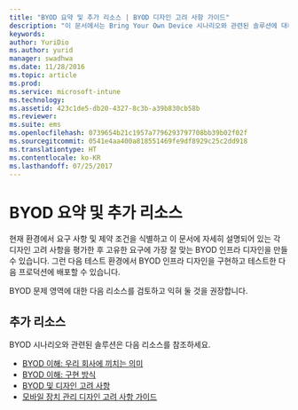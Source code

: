 ```yaml
---
title: "BYOD 요약 및 추가 리소스 | BYOD 디자인 고려 사항 가이드"
description: "이 문서에서는 Bring Your Own Device 시나리오와 관련된 솔루션에 대해 자세히 알아볼 수 있는 리소스 요약을 제공합니다."
keywords: 
author: YuriDio
ms.author: yurid
manager: swadhwa
ms.date: 11/28/2016
ms.topic: article
ms.prod: 
ms.service: microsoft-intune
ms.technology: 
ms.assetid: 423c1de5-db20-4327-8c3b-a39b830cb58b
ms.reviewer: 
ms.suite: ems
ms.openlocfilehash: 0739654b21c1957a7796293797708bb39b02f02f
ms.sourcegitcommit: 0541e4aa400a818551469fe9df8929c25c2dd918
ms.translationtype: HT
ms.contentlocale: ko-KR
ms.lasthandoff: 07/25/2017
---
```

# <a name="byod-summary-and-additional-resources"></a>BYOD 요약 및 추가 리소스

현재 환경에서 요구 사항 및 제약 조건을 식별하고 이 문서에 자세히 설명되어 있는 각 디자인 고려 사항을 평가한 후 고유한 요구에 가장 잘 맞는 BYOD 인프라 디자인을 만들 수 있습니다. 그런 다음 테스트 환경에서 BYOD 인프라 디자인을 구현하고 테스트한 다음 프로덕션에 배포할 수 있습니다.

BYOD 문제 영역에 대한 다음 리소스를 검토하고 익혀 둘 것을 권장합니다.

## <a name="additional-resources"></a>추가 리소스

BYOD 시나리오와 관련된 솔루션은 다음 리소스를 참조하세요.

- [BYOD 이해: 우리 회사에 끼치는 의미](https://channel9.msdn.com/Shows/TechNet+Radio/TechNet-Radio-Part-1-Understanding-BYOD-What-it-Means-for-My-Company)
- [BYOD 이해: 구현 방식](https://channel9.msdn.com/Shows/TechNet+Radio/TechNet-Radio-Part-2-Understanding-BYOD-How-to-Make-it-Happen)
- [BYOD 및 디자인 고려 사항](https://channel9.msdn.com/Shows/TechNet+Radio/TechNet-Radio-Part-3-BYOD-and-Design-Considerations)
- [모바일 장치 관리 디자인 고려 사항 가이드](http://aka.ms/mdmdcg)
